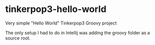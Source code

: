 tinkerpop3-hello-world
======================

Very simple "Hello World" Tinkerpop3 Groovy project

The only setup I had to do in Intellij was adding the groovy folder as a source root.
